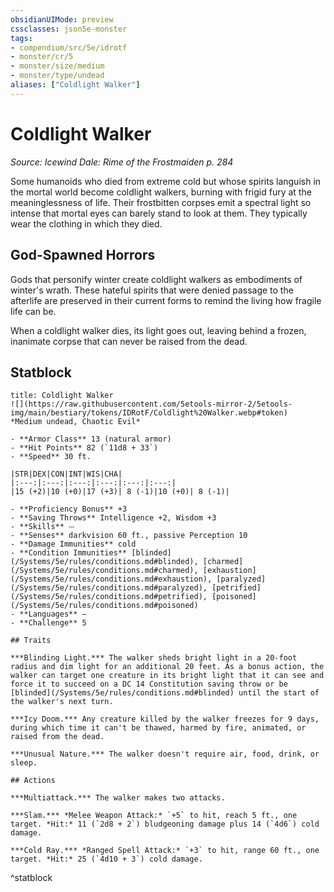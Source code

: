 ```yaml
---
obsidianUIMode: preview
cssclasses: json5e-monster
tags:
- compendium/src/5e/idrotf
- monster/cr/5
- monster/size/medium
- monster/type/undead
aliases: ["Coldlight Walker"]
---
```

# Coldlight Walker
*Source: Icewind Dale: Rime of the Frostmaiden p. 284*  

Some humanoids who died from extreme cold but whose spirits languish in the mortal world become coldlight walkers, burning with frigid fury at the meaninglessness of life. Their frostbitten corpses emit a spectral light so intense that mortal eyes can barely stand to look at them. They typically wear the clothing in which they died.

## God-Spawned Horrors

Gods that personify winter create coldlight walkers as embodiments of winter's wrath. These hateful spirits that were denied passage to the afterlife are preserved in their current forms to remind the living how fragile life can be.

When a coldlight walker dies, its light goes out, leaving behind a frozen, inanimate corpse that can never be raised from the dead.

## Statblock

```ad-statblock
title: Coldlight Walker
![](https://raw.githubusercontent.com/5etools-mirror-2/5etools-img/main/bestiary/tokens/IDRotF/Coldlight%20Walker.webp#token)
*Medium undead, Chaotic Evil*

- **Armor Class** 13 (natural armor)
- **Hit Points** 82 (`11d8 + 33`)
- **Speed** 30 ft.

|STR|DEX|CON|INT|WIS|CHA|
|:---:|:---:|:---:|:---:|:---:|:---:|
|15 (+2)|10 (+0)|17 (+3)| 8 (-1)|10 (+0)| 8 (-1)|

- **Proficiency Bonus** +3
- **Saving Throws** Intelligence +2, Wisdom +3
- **Skills** ⏤
- **Senses** darkvision 60 ft., passive Perception 10
- **Damage Immunities** cold
- **Condition Immunities** [blinded](/Systems/5e/rules/conditions.md#blinded), [charmed](/Systems/5e/rules/conditions.md#charmed), [exhaustion](/Systems/5e/rules/conditions.md#exhaustion), [paralyzed](/Systems/5e/rules/conditions.md#paralyzed), [petrified](/Systems/5e/rules/conditions.md#petrified), [poisoned](/Systems/5e/rules/conditions.md#poisoned)
- **Languages** —
- **Challenge** 5

## Traits

***Blinding Light.*** The walker sheds bright light in a 20-foot radius and dim light for an additional 20 feet. As a bonus action, the walker can target one creature in its bright light that it can see and force it to succeed on a DC 14 Constitution saving throw or be [blinded](/Systems/5e/rules/conditions.md#blinded) until the start of the walker's next turn.

***Icy Doom.*** Any creature killed by the walker freezes for 9 days, during which time it can't be thawed, harmed by fire, animated, or raised from the dead.

***Unusual Nature.*** The walker doesn't require air, food, drink, or sleep.

## Actions

***Multiattack.*** The walker makes two attacks.

***Slam.*** *Melee Weapon Attack:* `+5` to hit, reach 5 ft., one target. *Hit:* 11 (`2d8 + 2`) bludgeoning damage plus 14 (`4d6`) cold damage.

***Cold Ray.*** *Ranged Spell Attack:* `+3` to hit, range 60 ft., one target. *Hit:* 25 (`4d10 + 3`) cold damage.
```
^statblock